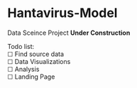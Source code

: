 # Hantavirus-Model
Data Sceince Project **Under Construction**

Todo list:  
☐ Find source data  
☐ Data Visualizations  
☐ Analysis  
☐ Landing Page
